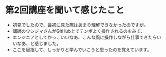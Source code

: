 # 第2回講座を聞いて感じたこと　　　　
+ 初見でしたので、最初に見た際はあまり理解できなかったのですが。
+ 講師のウシジマさんがGitHub上でテンポよく操作されるのをみて、
+ エンジニアとしてかっこいいなあ、こんな風に操作しながら仕事できたらいいなあ、と感じました。
+ ここを目指して、しっかりと学んでいこうと思ったのを覚えています。